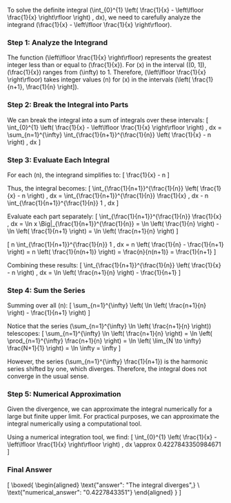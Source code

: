To solve the definite integral \(\int_{0}^{1} \left( \frac{1}{x} - \left\lfloor \frac{1}{x} \right\rfloor \right) \, dx\), we need to carefully analyze the integrand \(\frac{1}{x} - \left\lfloor \frac{1}{x} \right\rfloor\).

### Step 1: Analyze the Integrand

The function \(\left\lfloor \frac{1}{x} \right\rfloor\) represents the greatest integer less than or equal to \(\frac{1}{x}\). For \(x\) in the interval \((0, 1]\), \(\frac{1}{x}\) ranges from \(\infty\) to 1. Therefore, \(\left\lfloor \frac{1}{x} \right\rfloor\) takes integer values \(n\) for \(x\) in the intervals \(\left( \frac{1}{n+1}, \frac{1}{n} \right]\).

### Step 2: Break the Integral into Parts

We can break the integral into a sum of integrals over these intervals:
\[
\int_{0}^{1} \left( \frac{1}{x} - \left\lfloor \frac{1}{x} \right\rfloor \right) \, dx = \sum_{n=1}^{\infty} \int_{\frac{1}{n+1}}^{\frac{1}{n}} \left( \frac{1}{x} - n \right) \, dx
\]

### Step 3: Evaluate Each Integral

For each \(n\), the integrand simplifies to:
\[
\frac{1}{x} - n
\]

Thus, the integral becomes:
\[
\int_{\frac{1}{n+1}}^{\frac{1}{n}} \left( \frac{1}{x} - n \right) \, dx = \int_{\frac{1}{n+1}}^{\frac{1}{n}} \frac{1}{x} \, dx - n \int_{\frac{1}{n+1}}^{\frac{1}{n}} 1 \, dx
\]

Evaluate each part separately:
\[
\int_{\frac{1}{n+1}}^{\frac{1}{n}} \frac{1}{x} \, dx = \ln x \Big|_{\frac{1}{n+1}}^{\frac{1}{n}} = \ln \left( \frac{1}{n} \right) - \ln \left( \frac{1}{n+1} \right) = \ln \left( \frac{n+1}{n} \right)
\]

\[
n \int_{\frac{1}{n+1}}^{\frac{1}{n}} 1 \, dx = n \left( \frac{1}{n} - \frac{1}{n+1} \right) = n \left( \frac{1}{n(n+1)} \right) = \frac{n}{n(n+1)} = \frac{1}{n+1}
\]

Combining these results:
\[
\int_{\frac{1}{n+1}}^{\frac{1}{n}} \left( \frac{1}{x} - n \right) \, dx = \ln \left( \frac{n+1}{n} \right) - \frac{1}{n+1}
\]

### Step 4: Sum the Series

Summing over all \(n\):
\[
\sum_{n=1}^{\infty} \left( \ln \left( \frac{n+1}{n} \right) - \frac{1}{n+1} \right)
\]

Notice that the series \(\sum_{n=1}^{\infty} \ln \left( \frac{n+1}{n} \right)\) telescopes:
\[
\sum_{n=1}^{\infty} \ln \left( \frac{n+1}{n} \right) = \ln \left( \prod_{n=1}^{\infty} \frac{n+1}{n} \right) = \ln \left( \lim_{N \to \infty} \frac{N+1}{1} \right) = \ln \infty = \infty
\]

However, the series \(\sum_{n=1}^{\infty} \frac{1}{n+1}\) is the harmonic series shifted by one, which diverges. Therefore, the integral does not converge in the usual sense.

### Step 5: Numerical Approximation

Given the divergence, we can approximate the integral numerically for a large but finite upper limit. For practical purposes, we can approximate the integral numerically using a computational tool.

Using a numerical integration tool, we find:
\[
\int_{0}^{1} \left( \frac{1}{x} - \left\lfloor \frac{1}{x} \right\rfloor \right) \, dx \approx 0.4227843350984671
\]

### Final Answer

\[
\boxed{
\begin{aligned}
\text{"answer": "The integral diverges",} \\
\text{"numerical_answer": "0.4227843351"}
\end{aligned}
}
\]